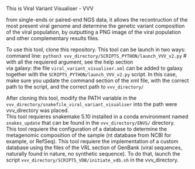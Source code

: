 This is Viral Variant Visualiser - VVV

from single-ends or paired-end NGS data, it allows the recontruction of the most present viral genome and determine the genetic variant composition of the viral population, by outputting a PNG image of the viral population and other complementary results files.

To use this tool, clone this repository.
This tool can be launch in two ways:  
    command line: ```python3 vvv_directory/SCRIPTS_PYTHON/launch_VVV_v2.py``` # with all the requiered argument, see the help section  
    via galaxy: the file ```viral_variant_visualiser.xml``` can be added to galaxy together with the ```SCRIPTS_PYTHON/launch_VVV_v2.py``` script. In this case, make sure you update the command section of the xml file, with the correct path to the script, and the correct path to ```vvv_directory/```

After cloning this tool, modify the PATH variable in the ```vvv_directory/snakefile_viral_variant_visualiser``` into the path were vvv_directory was placed.  
This tool requieres snakemake 5.10 installed in a conda environment named ```snakes_update``` that can be found in the ```vvv_directory/ENVS/``` directory.  
This tool requiere the configuration of a database to determine the metagenomic composition of the sample (nt database from NCBI for example, or RefSeq).
This tool requiere the implementation of a custom database using the files of the VRL section of GenBank (viral sequences, naturally found in nature, no synthetic sequence). To do that, launch the script ```vvv_directory/SCRIPTS_VDB/initiate_vdb.sh``` in the vvv_directory.  
